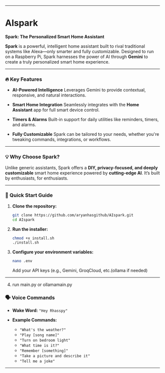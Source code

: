 

---

# AIspark

**Spark: The Personalized Smart Home Assistant**

**Spark** is a powerful, intelligent home assistant built to rival traditional systems like Alexa—only smarter and fully customizable. Designed to run on a Raspberry Pi, Spark harnesses the power of AI through **Gemini** to create a truly personalized smart home experience.

---

### 🔥 Key Features

* **AI-Powered Intelligence**
  Leverages Gemini to provide contextual, responsive, and natural interactions.

* **Smart Home Integration**
  Seamlessly integrates with the **Home Assistant** app for full smart device control.

* **Timers & Alarms**
  Built-in support for daily utilities like reminders, timers, and alarms.

* **Fully Customizable**
  Spark can be tailored to your needs, whether you're tweaking commands, integrations, or workflows.

---

### 💡 Why Choose Spark?

Unlike generic assistants, Spark offers a **DIY, privacy-focused, and deeply customizable** smart home experience powered by **cutting-edge AI**. It’s built by enthusiasts, for enthusiasts.

---

### 🚀 Quick Start Guide

1. **Clone the repository:**

   ```bash
   git clone https://github.com/aryanhasgithub/AIspark.git
   cd AIspark
   ```

2. **Run the installer:**

   ```bash
   chmod +x install.sh
   ./install.sh
   ```

3. **Configure your environment variables:**

   ```bash
   nano .env
   ```

   Add your API keys (e.g., Gemini, GroqCloud, etc.(ollama if needed)

---
4. run main.py or ollamamain.py
### 🗣️ Voice Commands

* **Wake Word:**
  `"Hey Rhasspy"`

* **Example Commands:**

  * `"What's the weather?"`
  * `"Play [song name]"`
  * `"Turn on bedroom light"`
  * `"What time is it?"`
  * `"Remember [something]"`
  * `"Take a picture and describe it"`
  * `"Tell me a joke"`

---


